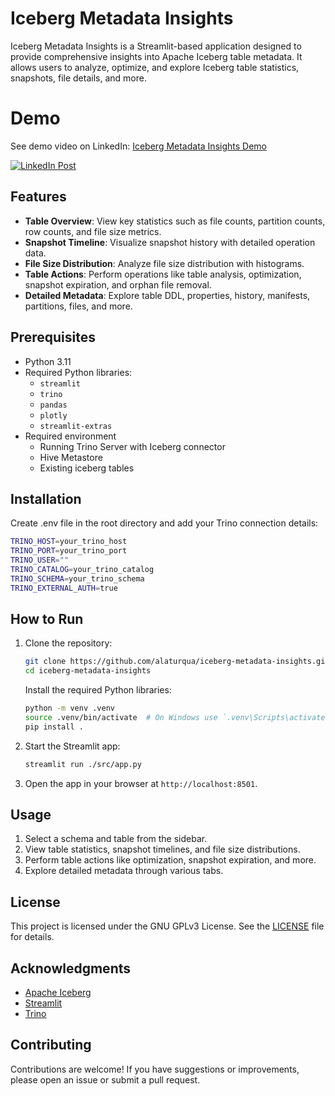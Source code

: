 # Iceberg Metadata Insights

Iceberg Metadata Insights is a Streamlit-based application designed to provide comprehensive insights into Apache Iceberg table metadata. It allows users to analyze, optimize, and explore Iceberg table statistics, snapshots, file details, and more.

# Demo

See demo video on LinkedIn: [Iceberg Metadata Insights Demo](https://www.linkedin.com/posts/isainalcik_opensource-apacheiceberg-trino-activity-7313174195268444160-Dn3L?utm_source=share&utm_medium=member_desktop&rcm=ACoAAAy1qYIBiVCMD34GF_PLP6AL-kOpMZ8AWCA)

[![LinkedIn Post](./demo/screenshot.png)](https://www.linkedin.com/posts/isainalcik_opensource-apacheiceberg-trino-activity-7313174195268444160-Dn3L?utm_source=share&utm_medium=member_desktop&rcm=ACoAAAy1qYIBiVCMD34GF_PLP6AL-kOpMZ8AWCA)

## Features

- **Table Overview**: View key statistics such as file counts, partition counts, row counts, and file size metrics.
- **Snapshot Timeline**: Visualize snapshot history with detailed operation data.
- **File Size Distribution**: Analyze file size distribution with histograms.
- **Table Actions**: Perform operations like table analysis, optimization, snapshot expiration, and orphan file removal.
- **Detailed Metadata**: Explore table DDL, properties, history, manifests, partitions, files, and more.

## Prerequisites

- Python 3.11
- Required Python libraries:
  - `streamlit`
  - `trino`
  - `pandas`
  - `plotly`
  - `streamlit-extras`
- Required environment
  - Running Trino Server with Iceberg connector
  - Hive Metastore
  - Existing iceberg tables

## Installation

Create .env file in the root directory and add your Trino connection details:

```bash
TRINO_HOST=your_trino_host
TRINO_PORT=your_trino_port
TRINO_USER=""
TRINO_CATALOG=your_trino_catalog
TRINO_SCHEMA=your_trino_schema
TRINO_EXTERNAL_AUTH=true
```

## How to Run

1. Clone the repository:

   ```bash
   git clone https://github.com/alaturqua/iceberg-metadata-insights.git
   cd iceberg-metadata-insights
   ```

   Install the required Python libraries:

   ```bash
   python -m venv .venv
   source .venv/bin/activate  # On Windows use `.venv\Scripts\activate`
   pip install .
   ```

2. Start the Streamlit app:

   ```bash
   streamlit run ./src/app.py
   ```

3. Open the app in your browser at `http://localhost:8501`.

## Usage

1. Select a schema and table from the sidebar.
2. View table statistics, snapshot timelines, and file size distributions.
3. Perform table actions like optimization, snapshot expiration, and more.
4. Explore detailed metadata through various tabs.

## License

This project is licensed under the GNU GPLv3 License. See the [LICENSE](LICENSE) file for details.

## Acknowledgments

- [Apache Iceberg](https://iceberg.apache.org/)
- [Streamlit](https://streamlit.io/)
- [Trino](https://trino.io/)

## Contributing

Contributions are welcome! If you have suggestions or improvements, please open an issue or submit a pull request.
